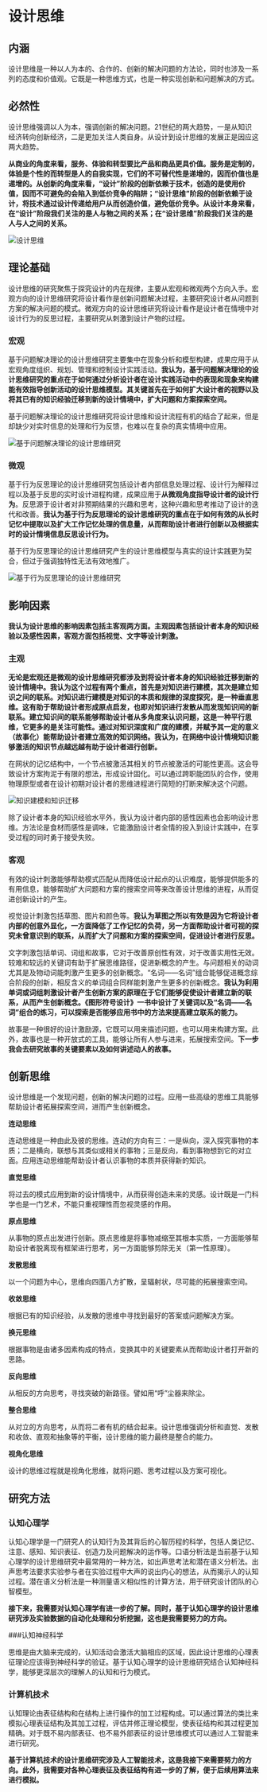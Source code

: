 # 设计思维

## 内涵

设计思维是一种以人为本的、合作的、创新的解决问题的方法论，同时也涉及一系列的态度和价值观。它既是一种思维方式，也是一种实现创新和问题解决的方式。



## 必然性

设计思维强调以人为本，强调创新的解决问题。21世纪的两大趋势，一是从知识经济转向创新经济，二是更加关注人类自身。从设计到设计思维的发展正是因应这两大趋势。

**从商业的角度来看，服务、体验和转型要比产品和商品更具价值。服务是定制的，体验是个性的而转型是人的自我实现，它们的不可替代性是递增的，因而价值也是递增的。从创新的角度来看，“设计”阶段的创新依赖于技术，创造的是使用价值，因而不可避免的会陷入到低价竞争的陷阱；“设计思维”阶段的创新依赖于设计，将技术通过设计传递给用户从而创造价值，避免低价竞争。从设计本身来看，在“设计”阶段我们关注的是人与物之间的关系；在“设计思维”阶段我们关注的是人与人之间的关系。**

![设计思维]()

## 理论基础

设计思维的研究聚焦于探究设计的内在规律，主要从宏观和微观两个方向入手。宏观方向的设计思维研究将设计看作是创新问题解决过程，主要研究设计者从问题到方案的解决问题的模式。微观方向的设计思维研究将设计看作是设计者在情境中对设计行为的反思过程，主要研究从刺激到设计产物的过程。

### 宏观

基于问题解决理论的设计思维研究主要集中在现象分析和模型构建，成果应用于从宏观角度组织、规划、管理和控制设计实践活动。**我认为，基于问题解决理论的设计思维研究的重点在于如何通过分析设计者在设计实践活动中的表现和现象来构建能有效指导创新活动的设计思维模型。其关键首先在于如何扩大设计者的视野以及将其已有的知识经验迁移到新的设计情境中，扩大问题和方案探索空间。**

基于问题解决理论的设计思维研究将设计思维和设计流程有机的结合了起来，但是却缺少对实时信息的处理和行为反馈，也难以在复杂的真实情境中应用。

![基于问题解决理论的设计思维研究]()

### 微观

基于行为反思理论的设计思维研究包括设计者内部信息处理过程、设计行为解释过程以及基于反思的实时设计进程构建，成果应用于**从微观角度指导设计者的设计行为**。反思源于设计者对非预期结果的兴趣和思考，这种兴趣和思考推动了设计的迭代和改善。**我认为基于行为反思理论的设计思维研究的重点在于如何有效的从长时记忆中提取以及扩大工作记忆处理的信息量，从而帮助设计者进行创新以及根据实时的设计情境信息反思设计行为。**

基于行为反思理论的设计思维研究产生的设计思维模型与真实的设计实践更为契合，但过于强调独特性无法有效地推广。

![基于行为反思理论的设计思维研究](https://github.com/Jacob563954419/Articles/blob/master/img/%E5%9F%BA%E4%BA%8E%E8%A1%8C%E4%B8%BA%E5%8F%8D%E6%80%9D%E7%90%86%E8%AE%BA%E7%9A%84%E8%AE%BE%E8%AE%A1%E6%80%9D%E7%BB%B4%E7%A0%94%E7%A9%B6.png?raw=true)



## 影响因素

**我认为设计思维的影响因素包括主客观两方面。主观因素包括设计者本身的知识经验以及感性因素，客观方面包括视觉、文字等设计刺激。**

### 主观

**无论是宏观还是微观的设计思维研究都涉及到将设计者本身的知识经验迁移到新的设计情境中。我认为这个过程有两个重点，首先是对知识进行建模，其次是建立知识之间的联系。对知识进行建模是对知识的本质和规律的深度探究，是一种垂直思维。这有助于帮助设计者形成原点启发，也即对知识进行发散从而发现知识间的新联系。建立知识间的联系能够帮助设计者从多角度来认识问题，这是一种平行思维，它更多的是关注可能性。通过对知识深度和广度的建模，并赋予其一定的意义（故事化）能帮助设计者建立高效的知识网络。我认为，在网络中设计情境知识能够激活的知识节点越远越有助于设计者进行创新。**

在网状的记忆结构中，一个节点被激活其相关的节点被激活的可能性更高。这会导致设计方案拘泥于有限的想法，形成设计固化。可以通过跨职能团队的合作，使用物理原型或者在设计初期对设计者的思维进程进行简短的打断来解决这个问题。

![知识建模和知识迁移](https://github.com/Jacob563954419/Articles/blob/master/img/%E7%9F%A5%E8%AF%86%E5%BB%BA%E6%A8%A1%E5%92%8C%E7%9F%A5%E8%AF%86%E8%BF%81%E7%A7%BB.png?raw=true)

除了设计者本身的知识经验水平外，我认为设计者内部的感性因素也会影响设计思维。方法论是食材而感性是调味，它能激励设计者全情的投入到设计实践中，在享受过程的同时勇于接受失败。

### 客观

有效的设计刺激能够帮助模式匹配从而降低设计起点的认识难度，能够提供能多的有用信息，能够帮助扩大问题和方案的搜索空间等来改善设计思维的进程，从而促进创新设计的产生。

视觉设计刺激包括草图、图片和颜色等。**我认为草图之所以有效是因为它将设计者内部的创意外显化，一方面降低了工作记忆的负荷，另一方面帮助设计者可视的探究未曾意识到的联系，从而扩大了问题和方案的探索空间，促进设计者进行反思。**

文字刺激包括单词、词组和故事，它对于改善原创性有效，对于改善实用性无效。 较难和较远的关键词有助于扩展思维路径，促进新概念的产生。与问题相关的动词尤其是及物动词能刺激产生更多的创新概念。“名词——名词”组合能够促进概念综合阶段的创新，相反含义的单词组合同样能刺激产生更多的创新概念。**我认为利用单词或词组刺激设计者产生创新方案的原理在于它们能够促使设计者建立新的联系，从而产生创新概念。《图形符号设计》一书中设计了关键词以及“名词——名词”组合的练习，可以探索是否能够应用书中的方法来提高建立联系的能力。**

故事是一种很好的设计激励源，它既可以用来描述问题，也可以用来构建方案。此外，故事也是一种开放式的工具，能够让所有人参与进来，拓展搜索空间。**下一步我会去研究故事的关键要素以及如何讲述动人的故事。**



## 创新思维

设计思维是一个发现问题，创新的解决问题的过程。应用一些高级的思维工具能够帮助设计者拓展探索空间，进而产生创新概念。

**连动思维**

连动思维是一种由此及彼的思维。连动的方向有三：一是纵向，深入探究事物的本质；二是横向，联想与其类似或相关的事物；三是反向，看到事物想到它的对立面。应用连动思维能帮助设计者认识事物的本质并获得新的知识。

**直觉思维**

将过去的模式应用到新的设计情境中，从而获得创造未来的灵感。设计既是一门科学也是一门艺术，不能只重视理性而忽视灵感的作用。

**原点思维**

从事物的原点出发进行创新。原点思维是将事物减缩至其根本实质，一方面能够帮助设计者脱离现有框架进行思考，另一方面能够剪除无关（第一性原理）。

**发散思维**

以一个问题为中心，思维向四面八方扩散，呈辐射状，尽可能的拓展搜索空间。

**收敛思维**

根据已有的知识经验，从发散的思维中寻找到最好的答案或问题解决方案。

**换元思维**

根据事物是由诸多因素构成的特点，变换其中的关键要素从而帮助设计者打开新的思路。

**反向思维**

从相反的方向思考，寻找突破的新路径。譬如用“呼”尘器来除尘。

**整合思维**

从对立的方向思考，从而将二者有机的结合起来。设计思维强调分析和直觉、发散和收敛、直观和抽象等的平衡，设计思维的能力最终是整合的能力。

**视角化思维**

设计的思维过程就是视角化思维，就将问题、思考过程以及方案可视化。



## 研究方法

### 认知心理学

认知心理学是一门研究人的认知行为及其背后的心智历程的科学，包括人类记忆、注意、感知、知识表征、创造力及问题解决的运作等。口语分析法是当前基于认知心理学的设计思维研究中最常用的一种方法，如出声思考法和潜在语义分析法。出声思考法要求实验参与者在实验过程中大声的说出内心的想法，从而揭示人的认知过程。潜在语义分析法是一种测量语义相似性的计算方法，用于研究设计团队的心智模型。

**接下来，我需要对认知心理学有进一步的了解。同时，基于认知心理学的设计思维研究涉及实验数据的自动化处理和分析挖掘，这也是我需要努力的方向。**

###认知神经科学

思维是由大脑来完成的，认知活动会激活大脑相应的区域，因此设计思维的心理表征理论应该得到神经科学的验证。基于认知心理学的设计思维研究结合认知神经科学，能够更深层次的理解人的认知和行为模式。

### 计算机技术

认知理论由表征结构和在结构上进行操作的加工过程构成。可以通过算法的类比来模拟心理表征结构及其加工过程，评估并修正理论模型，使表征结构和其过程更加精确。对于既不易内部表征、也不易外部表征的设计思维模式可以通过人工智能来进行研究。

**基于计算机技术的设计思维研究涉及人工智能技术，这是我接下来需要努力的方向。此外，我需要对各种心理表征及表征结构有进一步的了解，便于后续用算法来进行模拟。**

